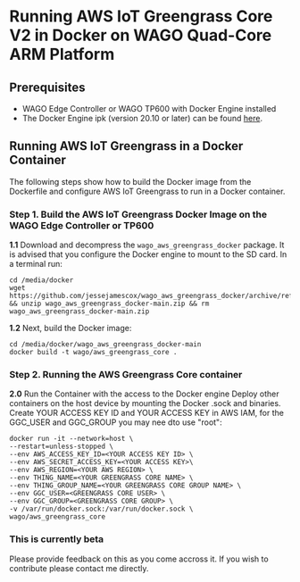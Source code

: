 
# Running AWS IoT Greengrass Core V2 in Docker on WAGO Quad-Core ARM Platform
  
## Prerequisites  
* WAGO Edge Controller or WAGO TP600 with Docker Engine installed 
* The Docker Engine ipk (version 20.10 or later) can be found [here](https://github.com/WAGO/docker-ipk ).
  
## Running AWS IoT Greengrass in a Docker Container  
The following steps show how to build the Docker image from the Dockerfile and configure AWS IoT Greengrass to run in a Docker container.  
   
### Step 1. Build the AWS IoT Greengrass Docker Image on the WAGO Edge Controller or TP600     
**1.1** Download and decompress the `wago_aws_greengrass_docker` package.  It is advised that you configure the Docker engine to mount to the SD card.  In a terminal run:
```  
cd /media/docker 
wget https://github.com/jessejamescox/wago_aws_greengrass_docker/archive/refs/heads/main.zip && unzip wago_aws_greengrass_docker-main.zip && rm wago_aws_greengrass_docker-main.zip
```  
  
**1.2** Next, build the Docker image: 
```  
cd /media/docker/wago_aws_greengrass_docker-main
docker build -t wago/aws_greengrass_core . 
```
### Step 2. Running the AWS Greengrass Core container
**2.0** Run the Container with the access to the Docker engine 
Deploy other containers on the host device by mounting the Docker .sock and binaries.  Create YOUR ACCESS KEY ID and YOUR ACCESS KEY in AWS IAM, for the GGC_USER and GGC_GROUP you may nee dto use "root":
```  
docker run -it --network=host \
--restart=unless-stopped \
--env AWS_ACCESS_KEY_ID=<YOUR ACCESS KEY ID> \
--env AWS_SECRET_ACCESS_KEY=<YOUR ACCESS KEY>\
--env AWS_REGION=<YOUR AWS REGION> \
--env THING_NAME=<YOUR GREENGRASS CORE NAME> \
--env THING_GROUP_NAME=<YOUR GREENGRASS CORE GROUP NAME> \
--env GGC_USER=<GREENGRASS CORE USER> \
--env GGC_GROUP=<GREENGRASS CORE GROUP> \
-v /var/run/docker.sock:/var/run/docker.sock \
wago/aws_greengrass_core
```
### This is currently beta
Please provide feedback on this as you come accross it. If you wish to contribute please contact me directly.
